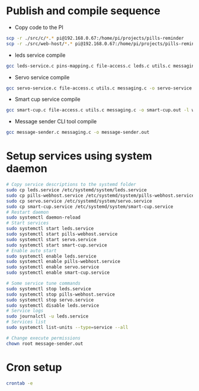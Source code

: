 # Publish and compile sequence

- Copy code to the PI

```bash
scp -r ./src/c/*.* pi@192.168.0.67:/home/pi/projects/pills-reminder
scp -r ./src/web-host/*.* pi@192.168.0.67:/home/pi/projects/pills-reminder
```

- leds service compile

```bash
gcc leds-service.c pins-mapping.c file-access.c leds.c utils.c messaging.c -o leds-service.out -l pigpio -l pthread
```

- Servo service compile

```bash
gcc servo-service.c file-access.c utils.c messaging.c -o servo-service.out -l wiringPi
```

- Smart cup service compile

```bash
gcc smart-cup.c file-access.c utils.c messaging.c -o smart-cup.out -l wiringPi
```

- Message sender CLI tool compile

```bash
gcc message-sender.c messaging.c -o message-sender.out
```

# Setup services using system daemon

```bash
# Copy service descriptions to the systemd folder
sudo cp leds.service /etc/systemd/system/leds.service
sudo cp pills-webhost.service /etc/systemd/system/pills-webhost.service
sudo cp servo.service /etc/systemd/system/servo.service
sudo cp smart-cup.service /etc/systemd/system/smart-cup.service
# Restart daemon
sudo systemctl daemon-reload
# Start services
sudo systemctl start leds.service
sudo systemctl start pills-webhost.service
sudo systemctl start servo.service
sudo systemctl start smart-cup.service
# Enable auto start
sudo systemctl enable leds.service
sudo systemctl enable pills-webhost.service
sudo systemctl enable servo.service
sudo systemctl enable smart-cup.service

# Some service tune commands
sudo systemctl stop leds.service
sudo systemctl stop pills-webhost.service
sudo systemctl stop servo.service
sudo systemctl disable leds.service
# Service logs
sudo journalctl -u leds.service
# Services list
sudo systemctl list-units --type=service --all

# Change execute permissions
chown root message-sender.out
```

# Cron setup

```bash
crontab -e
```
